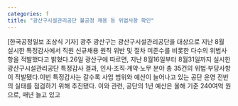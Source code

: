 ```yaml
---
categories: f
title: "광산구시설관리공단 불공정 채용 등 위법사항 확인"
---
```

[한국공정일보 조상식 기자] 광주 광산구는 광산구시설관리공단을 대상으로 지난 8월 실시한 특정감사에서 직원 신규채용 원칙 위반 및 절차 미준수를 비롯한 다수의 위법사항을 적발했다고 밝혔다.26일 광산구에 따르면, 지난 8월16일부터 8월31일까지 실시한 광산구시설관리공단 특정감사 결과, 인사·조직·계약·노무 분야 총 35건의 위법‧부당사항이 적발됐다.이번 특정감사는 갈수록 사업 범위와 예산이 늘어나고 있는 공단 운영 전반의 실태를 점검하기 위해 추진됐다. 이와 관련, 공단의 1년 예산은 올해 기준 240여억 원으로, 매년 늘고 있고